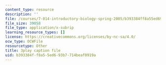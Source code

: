 ```yaml
---
content_type: resource
description: ''
file: /courses/7-014-introductory-biology-spring-2005/b393384ff8a55ed693b7714beaf0919a_ONYokXoy04Q.vtt
file_size: 39058
file_type: application/x-subrip
learning_resource_types: []
license: https://creativecommons.org/licenses/by-nc-sa/4.0/
ocw_type: OCWFile
resourcetype: Other
title: 3play caption file
uid: b393384f-f8a5-5ed6-93b7-714beaf0919a
---
```

